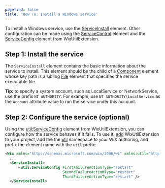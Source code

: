 ```yaml
---
pagefind: false
title: 'How To: Install a Windows service'
---
```


To install a Windows service, use the [ServiceInstall](./../../xsd/wix/serviceinstall/) 
element. Other configuration can be made using the 
[ServiceControl](./../../xsd/wix/servicecontrol/) element and the 
[ServiceConfig](./../../xsd/util/serviceconfig/) element from WixUtilExtension.

## Step 1: Install the service

The `ServiceInstall` element contains the basic information about the service to install.
This element should be the child of a [Component](./../../xsd/wix/component/) element
whose key path is a sibling [File](./../../xsd/wix/file/) element that specifies the 
service executable file.

**Tip:** to specify a system account, such as LocalService or NetworkService, use the prefix 
`NT AUTHORITY`. For example, use `NT AUTHORITY\LocalService` as the `Account` attribute value
to run the service under this account.

## Step 2: Configure the service (optional)

Using the [util:ServiceConfig](./../../xsd/util/serviceconfig/) element from WixUtilExtension, 
you can configure how the service behaves if it fails. To use it,
[add](extension_usage_introduction/) WixUtilExtension to your project, add the 
the [util](./../../xsd/util/) namespace to your WiX authoring,
and prefix the element name with the `util` prefix:

```xml
<Wix xmlns="http://schemas.microsoft.com/wix/2006/wi" xmlns:util="http://schemas.microsoft.com/wix/UtilExtension">
  ...
  <ServiceInstall>
      <util:ServiceConfig FirstFailureActionType="restart"
                          SecondFailureActionType="restart"
                          ThirdFailureActionType="restart" /> 
  </ServiceInstall>
```
